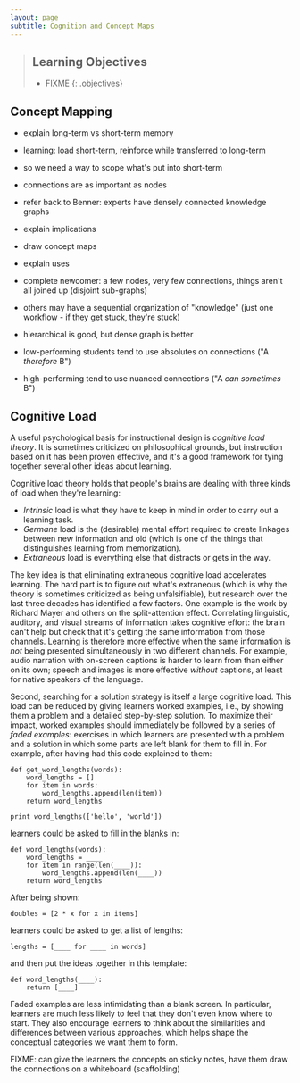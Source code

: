 ```yaml
---
layout: page
subtitle: Cognition and Concept Maps
---
```

> ## Learning Objectives
>
> * FIXME
{: .objectives}

## Concept Mapping

- explain long-term vs short-term memory
- learning: load short-term, reinforce while transferred to long-term
- so we need a way to scope what's put into short-term

- connections are as important as nodes
- refer back to Benner: experts have densely connected knowledge graphs
- explain implications

- draw concept maps
- explain uses

- complete newcomer: a few nodes, very few connections, things aren't all joined up (disjoint sub-graphs)
- others may have a sequential organization of "knowledge" (just one workflow - if they get stuck, they're stuck)
- hierarchical is good, but dense graph is better

- low-performing students tend to use absolutes on connections ("A _therefore_ B")
- high-performing tend to use nuanced connections ("A _can sometimes_ B")

## Cognitive Load

A useful psychological basis for instructional design is *cognitive load theory*.
It is sometimes criticized on philosophical grounds,
but instruction based on it has been proven effective,
and it's a good framework for tying together several other ideas about learning.

Cognitive load theory holds that
people's brains are dealing with three kinds of load when they're learning:

- *Intrinsic* load is what they have to keep in mind
  in order to carry out a learning task.
- *Germane* load is the (desirable) mental effort required
  to create linkages between new information and old
  (which is one of the things that distinguishes learning from memorization).
- *Extraneous* load is everything else that distracts or gets in the way.

The key idea is that eliminating extraneous cognitive load accelerates learning.
The hard part is to figure out what's extraneous
(which is why the theory is sometimes criticized as being unfalsifiable),
but research over the last three decades has identified a few factors.
One example is the work by Richard Mayer and others on the split-attention effect.
Correlating linguistic, auditory, and visual streams of information takes cognitive effort:
the brain can't help but check that it's getting the same information from those channels.
Learning is therefore more effective
when the same information is *not* being presented simultaneously in two different channels.
For example,
audio narration with on-screen captions is harder to learn from than either on its own;
speech and images is more effective *without* captions,
at least for native speakers of the language.

Second,
searching for a solution strategy is itself a large cognitive load.
This load can be reduced by giving learners worked examples,
i.e.,
by showing them a problem and a detailed step-by-step solution.
To maximize their impact,
worked examples should immediately be followed by a series of *faded examples*:
exercises in which learners are presented with a problem and a solution
in which some parts are left blank for them to fill in.
For example,
after having had this code explained to them:

~~~
def get_word_lengths(words):
    word_lengths = []
    for item in words:
        word_lengths.append(len(item))
    return word_lengths

print word_lengths(['hello', 'world'])
~~~

learners could be asked to fill in the blanks in:

~~~
def word_lengths(words):
    word_lengths = ____
    for item in range(len(____)):
        word_lengths.append(len(____))
    return word_lengths
~~~

After being shown:

~~~
doubles = [2 * x for x in items]
~~~

learners could be asked to get a list of lengths:

~~~
lengths = [____ for ____ in words]
~~~

and then put the ideas together in this template:

~~~
def word_lengths(____):
    return [____]
~~~

Faded examples are less intimidating than a blank screen.
In particular,
learners are much less likely to feel that they don't even know where to start.
They also encourage learners to think about the similarities and differences between various approaches,
which helps shape the conceptual categories we want them to form.

FIXME: can give the learners the concepts on sticky notes, have them draw the connections on a whiteboard (scaffolding)
